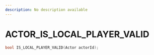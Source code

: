 ```yaml
---
description: No description available 
---
```


# ACTOR\_IS_LOCAL_PLAYER_VALID

```cpp
bool IS_LOCAL_PLAYER_VALID(Actor actorId);
```